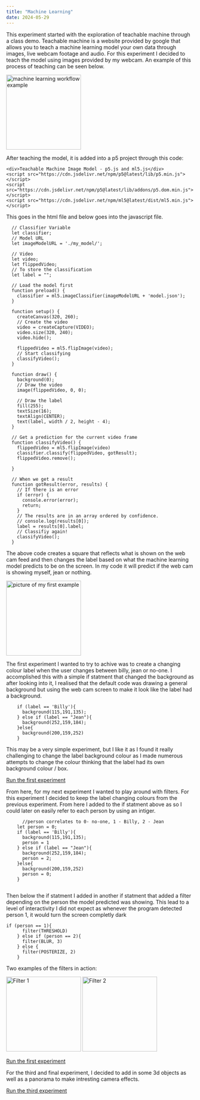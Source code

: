 ```yaml
---
title: "Machine Learning"
date: 2024-05-29
---
```


This experiment started with the exploration of teachable machine through a class demo. Teachable machine is a website provided by google that allows you to teach a machine learning model your own data through images, live webcam footage and audio. For this experiment I decided to teach the model using images provided by my webcam. An example of this process of teaching can be seen below.


<img src="/My-coding-portfolio/images/MachineLearning.png" alt="machine learning workflow example" width="200">

After teaching the model, it is added into a p5 project through this code:
```
<div>Teachable Machine Image Model - p5.js and ml5.js</div>
<script src="https://cdn.jsdelivr.net/npm/p5@latest/lib/p5.min.js"></script>
<script src="https://cdn.jsdelivr.net/npm/p5@latest/lib/addons/p5.dom.min.js"></script>
<script src="https://cdn.jsdelivr.net/npm/ml5@latest/dist/ml5.min.js"></script>
```
This goes in the html file and below goes into the javascript file.
```
  // Classifier Variable
  let classifier;
  // Model URL
  let imageModelURL = './my_model/';
  
  // Video
  let video;
  let flippedVideo;
  // To store the classification
  let label = "";

  // Load the model first
  function preload() {
    classifier = ml5.imageClassifier(imageModelURL + 'model.json');
  }

  function setup() {
    createCanvas(320, 260);
    // Create the video
    video = createCapture(VIDEO);
    video.size(320, 240);
    video.hide();

    flippedVideo = ml5.flipImage(video);
    // Start classifying
    classifyVideo();
  }

  function draw() {
    background(0);
    // Draw the video
    image(flippedVideo, 0, 0);

    // Draw the label
    fill(255);
    textSize(16);
    textAlign(CENTER);
    text(label, width / 2, height - 4);
  }

  // Get a prediction for the current video frame
  function classifyVideo() {
    flippedVideo = ml5.flipImage(video)
    classifier.classify(flippedVideo, gotResult);
    flippedVideo.remove();

  }

  // When we get a result
  function gotResult(error, results) {
    // If there is an error
    if (error) {
      console.error(error);
      return;
    }
    // The results are in an array ordered by confidence.
    // console.log(results[0]);
    label = results[0].label;
    // Classifiy again!
    classifyVideo();
  }
```
The above code creates a square that reflects what is shown on the web cam feed and then changes the label based on what the machine learning model predicts to be on the screen. In my code it will predict if the web cam is showing myself, jean or nothing. 


<img src="/My-coding-portfolio/images/first-example.png" alt="picture of my first example" width="200">



The first experiment I wanted to try to achive was to create a changing colour label when the user changes between billy, jean or no-one. I accomplished this with a simple if statment that changed the background as after looking into it, I realised that the default code was drawing a general background but using the web cam screen to make it look like the label had a background.
```
    if (label == 'Billy'){
      background(115,191,135);
    } else if (label == "Jean"){
      background(252,159,184);  
    }else{
      background(200,159,252)
    }
```
This may be a very simple experiment, but I like it as I found it really challenging to change the label background colour as I made numerous attempts to change the colour thinking that the label had its own background colour / box. 

[Run the first experiment](/My-coding-portfolio/creativeCode/Cube\Default/index.html)


From here, for my next experiment I wanted to play around with filters. For this experiment I decided to keep the label changing colours from the previous experiment. From here I added to the if statment above as so I could later on easily refer to each person by using an intiger.
```
      //person correlates to 0- no-one, 1 - Billy, 2 - Jean
    let person = 0;
    if (label == 'Billy'){
      background(115,191,135);
      person = 1
    } else if (label == "Jean"){
      background(252,159,184);  
      person = 2;
    }else{
      background(200,159,252)
      person = 0;
    }
    
```
Then below the if statment I added in another if statment that added a filter depending on the person the model predicted was showing. This lead to a level of interactivity I did not expect as whenever the program detected person 1, it would turn the screen completly dark 
```
if (person == 1){
      filter(THRESHOLD)
    } else if (person == 2){
      filter(BLUR, 3)
    } else {
      filter(POSTERIZE, 2)
    }
```
Two examples of the filters in action:

<img src="/My-coding-portfolio/images/black-and-white.png" alt="Filter 1" width="200">
<img src="/My-coding-portfolio/images/blur.png" alt="Filter 2" width="200">


[Run the first experiment](/My-coding-portfolio/creativeCode/Cube\Filters/index.html)



For the third and final experiment, I decided to add in some 3d objects as well as a panorama to make intresting camera effects.


[Run the third experiment](/My-coding-portfolio/creativeCode/Cube\cool-version/index.html)
